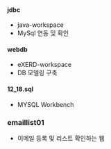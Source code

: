 #### jdbc

- java-workspace
- MySql 연동 및 확인

#### webdb

- eXERD-workspace
- DB 모델링 구축

#### 12_18.sql

- MYSQL Workbench

### emaillist01

- 이메일 등록 및 리스트 확인하는 웹
